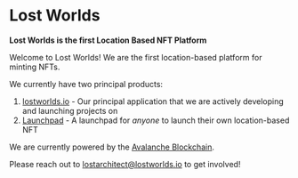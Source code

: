 # Lost Worlds

**Lost Worlds is the first Location Based NFT Platform**

Welcome to Lost Worlds! We are the first location-based platform for minting NFTs.

We currently have two principal products:

1. [lostworlds.io](https://lostworlds.io) - Our principal application that we are actively developing and launching projects on
2. [Launchpad](https://www.launchpad.lostworlds.io/) - A launchpad for _anyone_ to launch their own location-based NFT

We are currently powered by the [Avalanche Blockchain](https://www.avax.network/).

Please reach out to [lostarchitect@lostworlds.io](mailto:lostarchitect@lostworlds.io) to get involved!
